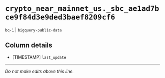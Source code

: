 # `crypto_near_mainnet_us._sbc_ae1ad7bce9f84d3e9ded3baef8209cf6`
`bq-1` | `bigquery-public-data`

## Column details
* [TIMESTAMP] `last_update`

-------------------------------------------------------------------------------
*Do not make edits above this line.*
